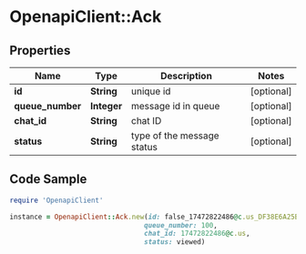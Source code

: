 # OpenapiClient::Ack

## Properties

Name | Type | Description | Notes
------------ | ------------- | ------------- | -------------
**id** | **String** | unique id | [optional] 
**queue_number** | **Integer** | message id in queue | [optional] 
**chat_id** | **String** | chat ID | [optional] 
**status** | **String** | type of the message status | [optional] 

## Code Sample

```ruby
require 'OpenapiClient'

instance = OpenapiClient::Ack.new(id: false_17472822486@c.us_DF38E6A25B42CC8CCE57EC40F,
                                 queue_number: 100,
                                 chat_id: 17472822486@c.us,
                                 status: viewed)
```


